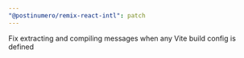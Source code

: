 ```yaml
---
"@postinumero/remix-react-intl": patch
---
```


Fix extracting and compiling messages when any Vite build config is defined
